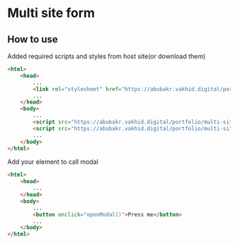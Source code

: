 # Multi site form

## How to use

Added required scripts and styles from host site(or download them)
```html
<html>
    <head>
        ...
        <link rel="stylesheet" href="https://abubakr.vakhid.digital/portfolio/multi-site-form/css/tingle.css">
        ...
    </head>
    <body>
        ...
        <script src="https://abubakr.vakhid.digital/portfolio/multi-site-form/js/tingle.js"></script>
        <script src="https://abubakr.vakhid.digital/portfolio/multi-site-form/js/index.js"></script>
        ...
    </body>
</html>
```
Add your element to call modal
```html
<html>
    <head>
        ...
    </head>
    <body>
        ...
        <button onclick="openModal()">Press me</button>
        ...
    </body>
</html>
```